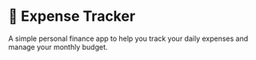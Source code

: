 # 💸 Expense Tracker

A simple personal finance app to help you track your daily expenses and manage your monthly budget.